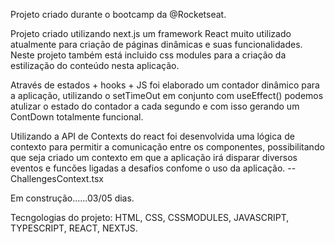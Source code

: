 Projeto criado durante o bootcamp da @Rocketseat.

Projeto criado utilizando next.js um framework React muito utilizado atualmente para criação de páginas
dinâmicas e suas funcionalidades. Neste projeto também está incluido css modules para a criação da estilização
do conteúdo nesta aplicação.

Através de estados + hooks + JS foi elaborado um contador dinâmico para a aplicação, utilizando o setTimeOut em
conjunto com useEffect() podemos atulizar o estado do contador a cada segundo e com isso gerando um ContDown 
totalmente funcional.

Utilizando a API de Contexts do react foi desenvolvida uma lógica de contexto para permitir a comunicação entre os componentes, possibilitando que seja criado um contexto em que a aplicação irá disparar diversos eventos e 
funcões ligadas a desafios confome o uso da aplicação. -- ChallengesContext.tsx 

Em construção......03/05 dias.

Tecngologias do projeto: HTML, CSS, CSSMODULES, JAVASCRIPT, TYPESCRIPT, REACT, NEXTJS.